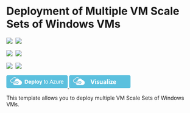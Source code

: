 # Deployment of Multiple VM Scale Sets of Windows VMs

<IMG SRC="https://azurequickstartsservice.blob.core.windows.net/badges/301-multi-vmss-windows/PublicLastTestDate.svg" />&nbsp;
<IMG SRC="https://azurequickstartsservice.blob.core.windows.net/badges/301-multi-vmss-windows/PublicDeployment.svg" />&nbsp;

<IMG SRC="https://azurequickstartsservice.blob.core.windows.net/badges/301-multi-vmss-windows/FairfaxLastTestDate.svg" />&nbsp;
<IMG SRC="https://azurequickstartsservice.blob.core.windows.net/badges/301-multi-vmss-windows/FairfaxDeployment.svg" />&nbsp;

<IMG SRC="https://azurequickstartsservice.blob.core.windows.net/badges/301-multi-vmss-windows/BestPracticeResult.svg" />&nbsp;
<IMG SRC="https://azurequickstartsservice.blob.core.windows.net/badges/301-multi-vmss-windows/CredScanResult.svg" />&nbsp;

<a href="https://portal.azure.com/#create/Microsoft.Template/uri/https%3A%2F%2Fraw.githubusercontent.com%2FAzure%2Fazure-quickstart-templates%2Fmaster%2F301-multi-vmss-windows%2Fazuredeploy.json" target="_blank">
    <img src="https://raw.githubusercontent.com/Azure/azure-quickstart-templates/master/1-CONTRIBUTION-GUIDE/images/deploytoazure.png"/>
</a>
<a href="http://armviz.io/#/?load=https%3A%2F%2Fraw.githubusercontent.com%2FAzure%2Fazure-quickstart-templates%2Fmaster%2F301-multi-vmss-windows%2Fazuredeploy.json" target="_blank">
    <img src="https://raw.githubusercontent.com/Azure/azure-quickstart-templates/master/1-CONTRIBUTION-GUIDE/images/visualizebutton.png"/>
</a>

This template allows you to deploy multiple VM Scale Sets of Windows VMs.

